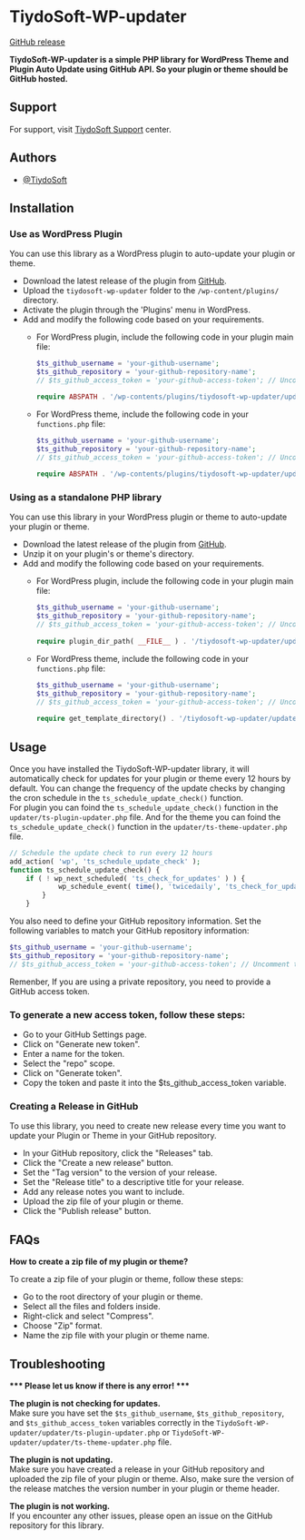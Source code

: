 TiydoSoft-WP-updater
====================
[GitHub release](https://github.com/TiydoSoft/TiydoSoft-WP-updater/releases/latest) 
  
**TiydoSoft-WP-updater is a simple PHP library for WordPress Theme and Plugin Auto Update using GitHub API. So your plugin or theme should be GitHub hosted.**  


## Support

For support, visit [TiydoSoft Support](https://tiydosoft.tech/support) center.


## Authors

- [@TiydoSoft](https://www.github.com/TiydoSoft)




Installation
------------

### Use as WordPress Plugin

You can use this library as a WordPress plugin to auto-update your plugin or theme.

*   Download the latest release of the plugin from [GitHub](https://github.com/TiydoSoft/TiydoSoft-WP-updater/releases/latest).
*   Upload the `tiydosoft-wp-updater` folder to the `/wp-content/plugins/` directory.
*   Activate the plugin through the 'Plugins' menu in WordPress.
*   Add and modify the following code based on your requirements.
    *   For WordPress plugin, include the following code in your plugin main file:
        ```php
        $ts_github_username = 'your-github-username';  
        $ts_github_repository = 'your-github-repository-name';  
        // $ts_github_access_token = 'your-github-access-token'; // Uncomment this if you're not using a public repositories

        require ABSPATH . '/wp-contents/plugins/tiydosoft-wp-updater/updater/ts-plugin-updater.php';
        ```

    *   For WordPress theme, include the following code in your `functions.php` file:
        ```php
        $ts_github_username = 'your-github-username';  
        $ts_github_repository = 'your-github-repository-name';  
        // $ts_github_access_token = 'your-github-access-token'; // Uncomment this if you're not using a public repositories  
          
        require ABSPATH . '/wp-contents/plugins/tiydosoft-wp-updater/updater/ts-theme-updater.php';
        ```

### Using as a standalone PHP library

You can use this library in your WordPress plugin or theme to auto-update your plugin or theme.

*   Download the latest release of the plugin from [GitHub](https://github.com/TiydoSoft/TiydoSoft-WP-updater/releases/latest).
*   Unzip it on your plugin's or theme's directory.
*   Add and modify the following code based on your requirements.
    *   For WordPress plugin, include the following code in your plugin main file:
        ```php
        $ts_github_username = 'your-github-username';  
        $ts_github_repository = 'your-github-repository-name';  
        // $ts_github_access_token = 'your-github-access-token'; // Uncomment this line if you're not using a public repositories  
          
        require plugin_dir_path( __FILE__ ) . '/tiydosoft-wp-updater/updater/ts-plugin-updater.php';
        ```

    *   For WordPress theme, include the following code in your `functions.php` file:
        ```php
        $ts_github_username = 'your-github-username';  
        $ts_github_repository = 'your-github-repository-name';  
        // $ts_github_access_token = 'your-github-access-token'; // Uncomment this line if you're not using a public repositories  
          
        require get_template_directory() . '/tiydosoft-wp-updater/updater/ts-theme-updater.php';
        ```



Usage
-----

Once you have installed the TiydoSoft-WP-updater library, it will automatically check for updates for your plugin or theme every 12 hours by default. You can change the frequency of the update checks by changing the cron schedule in the `ts_schedule_update_check()` function.  
For plugin you can foind the `ts_schedule_update_check()` function in the `updater/ts-plugin-updater.php` file. And for the theme you can foind the `ts_schedule_update_check()` function in the `updater/ts-theme-updater.php` file.  

```php
// Schedule the update check to run every 12 hours  
add_action( 'wp', 'ts_schedule_update_check' );  
function ts_schedule_update_check() {  
    if ( ! wp_next_scheduled( 'ts_check_for_updates' ) ) {  
            wp_schedule_event( time(), 'twicedaily', 'ts_check_for_updates' );  
        }  
    }
```

You also need to define your GitHub repository information. Set the following variables to match your GitHub repository information:

```php
$ts_github_username = 'your-github-username';  
$ts_github_repository = 'your-github-repository-name';  
// $ts_github_access_token = 'your-github-access-token'; // Uncomment this line if you're not using a public repositories
```

Remenber, If you are using a private repository, you need to provide a GitHub access token.

### To generate a new access token, follow these steps:

*   Go to your GitHub Settings page.
*   Click on "Generate new token".
*   Enter a name for the token.
*   Select the "repo" scope.
*   Click on "Generate token".
*   Copy the token and paste it into the $ts_github_access_token variable.

### Creating a Release in GitHub

To use this library, you need to create new release every time you want to update your Plugin or Theme in your GitHub repository.

*   In your GitHub repository, click the "Releases" tab.
*   Click the "Create a new release" button.
*   Set the "Tag version" to the version of your release.
*   Set the "Release title" to a descriptive title for your release.
*   Add any release notes you want to include.
*   Upload the zip file of your plugin or theme.
*   Click the "Publish release" button.



FAQs
----

**How to create a zip file of my plugin or theme?**

To create a zip file of your plugin or theme, follow these steps:

*   Go to the root directory of your plugin or theme.
*   Select all the files and folders inside.
*   Right-click and select "Compress".
*   Choose "Zip" format.
*   Name the zip file with your plugin or theme name.

Troubleshooting
---------------

**\*\*\* Please let us know if there is any error! \*\*\***

**The plugin is not checking for updates.**  
Make sure you have set the `$ts_github_username`, `$ts_github_repository`, and `$ts_github_access_token` variables correctly in the `TiydoSoft-WP-updater/updater/ts-plugin-updater.php` or `TiydoSoft-WP-updater/updater/ts-theme-updater.php` file.

**The plugin is not updating.**  
Make sure you have created a release in your GitHub repository and uploaded the zip file of your plugin or theme. Also, make sure the version of the release matches the version number in your plugin or theme header.

**The plugin is not working.**  
If you encounter any other issues, please open an issue on the GitHub repository for this library.


